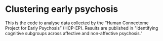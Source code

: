 # Clustering early psychosis 

This is the code to analyse data collected by the “Human Connectome Project for Early Psychosis”
(HCP-EP). Results are published in "Identifying cognitive subgroups across affective and non-affective psychosis."




